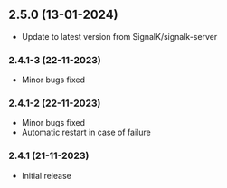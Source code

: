 
## 2.5.0 (13-01-2024)
- Update to latest version from SignalK/signalk-server
### 2.4.1-3 (22-11-2023)
- Minor bugs fixed
### 2.4.1-2 (22-11-2023)
- Minor bugs fixed
- Automatic restart in case of failure

### 2.4.1 (21-11-2023)
- Initial release
